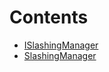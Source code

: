 

# Contents
- [ISlashingManager](ISlashingManager.sol/contract.ISlashingManager.md)
- [SlashingManager](SlashingManager.sol/contract.SlashingManager.md)
